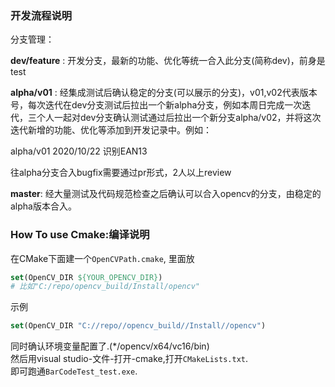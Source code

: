 

### 开发流程说明

分支管理：

**dev/feature** : 开发分支，最新的功能、优化等统一合入此分支(简称dev)，前身是test

**alpha/v01** : 经集成测试后确认稳定的分支(可以展示的分支)，v01,v02代表版本号，每次迭代在dev分支测试后拉出一个新alpha分支，例如本周日完成一次迭代，三个人一起对dev分支确认测试通过后拉出一个新分支alpha/v02，并将这次迭代新增的功能、优化等添加到开发记录中。例如：

alpha/v01 2020/10/22 识别EAN13

往alpha分支合入bugfix需要通过pr形式，2人以上review



**master**: 经大量测试及代码规范检查之后确认可以合入opencv的分支，由稳定的alpha版本合入。



### How To use Cmake:编译说明

在CMake下面建一个`OpenCVPath.cmake`,
里面放

``` cmake
set(OpenCV_DIR ${YOUR_OPENCV_DIR})
# 比如"C:/repo/opencv_build/Install/opencv"
```

示例

```cmake
set(OpenCV_DIR "C://repo//opencv_build//Install//opencv")
```

同时确认环境变量配置了.(*/opencv/x64/vc16/bin)  
然后用visual studio-文件-打开-cmake,打开`CMakeLists.txt`.  
即可跑通`BarCodeTest_test.exe`.